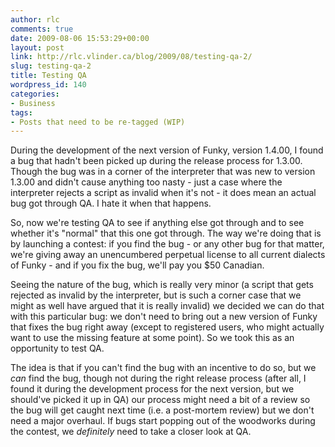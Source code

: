 ```yaml
---
author: rlc
comments: true
date: 2009-08-06 15:53:29+00:00
layout: post
link: http://rlc.vlinder.ca/blog/2009/08/testing-qa-2/
slug: testing-qa-2
title: Testing QA
wordpress_id: 140
categories:
- Business
tags:
- Posts that need to be re-tagged (WIP)
---
```


During the development of the next version of Funky, version 1.4.00, I found a bug that hadn't been picked up during the release process for 1.3.00. Though the bug was in a corner of the interpreter that was new to version 1.3.00 and didn't cause anything too nasty - just a case where the interpreter rejects a script as invalid when it's not - it does mean an actual bug got through QA. I hate it when that happens.

So, now we're testing QA to see if anything else got through and to see whether it's "normal" that this one got through. The way we're doing that is by launching a contest: if you find the bug - or any other bug for that matter, we're giving away an unencumbered perpetual license to all current dialects of Funky - and if you fix the bug, we'll pay you $50 Canadian.

Seeing the nature of the bug, which is really very minor (a script that gets rejected as invalid by the interpreter, but is such a corner case that we might as well have argued that it is really invalid) we decided we can do that with this particular bug: we don't need to bring out a new version of Funky that fixes the bug right away (except to registered users, who might actually want to use the missing feature at some point). So we took this as an opportunity to test QA.

The idea is that if you can't find the bug with an incentive to do so, but we _can_ find the bug, though not during the right release process (after all, I found it during the development process for the next version, but we should've picked it up in QA) our process might need a bit of a review so the bug will get caught next time (i.e. a post-mortem review) but we don't need a major overhaul. If bugs start popping out of the woodworks during the contest, we _definitely_ need to take a closer look at QA.
